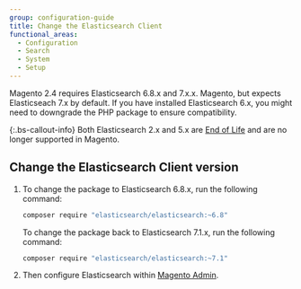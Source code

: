 ```yaml
---
group: configuration-guide
title: Change the Elasticsearch Client
functional_areas:
  - Configuration
  - Search
  - System
  - Setup
---
```


Magento 2.4 requires Elasticsearch 6.8.x and 7.x.x. Magento, but expects Elasticseach 7.x by default. If you have installed Elasticsearch 6.x, you might need to downgrade the PHP package to ensure compatibility.

{:.bs-callout-info}
Both Elasticsearch 2.x and 5.x are [End of Life][] and are no longer supported in Magento.

## Change the Elasticsearch Client version

1. To change the package to Elasticsearch 6.8.x, run the following command:

   ```bash
   composer require "elasticsearch/elasticsearch:~6.8"
   ```

   To change the package back to Elasticsearch 7.1.x, run the following command:

   ```bash
   composer require "elasticsearch/elasticsearch:~7.1"
   ```

1. Then configure Elasticsearch within [Magento Admin][].

<!-- Link Definitions -->

[End of Life]: https://www.elastic.co/support/eol
[PHP client]: https://github.com/elastic/elasticsearch-php
[Magento Admin]: https://docs.magento.com/m2/ee/user_guide/catalog/search-elasticsearch.html
